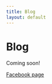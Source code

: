 ```yaml
---
title: Blog
layout: default
---
```


# Blog

Coming soon!

[Facebook page](http://facebook.com/sciandus)